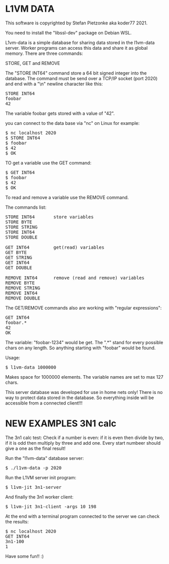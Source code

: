 L1VM DATA
=========

This software is copyrighted by Stefan Pietzonke aka koder77 2021.

You need to install the "libssl-dev" package on Debian WSL.

L1vm-data is a simple database for sharing data stored in the l1vm-data server.
Worker programs can access this data and share it as global memory.
There are three commands:

STORE, GET and REMOVE

The "STORE INT64" command store a 64 bit signed integer into the database.
The command must be send over a TCP/IP socket (port 2020) and end with a "\n" newline character like this:

<pre>
STORE INT64
foobar
42
</pre>

The variable foobar gets stored with a value of "42".

you can connect to the data base via "nc" on Linux for example:

<pre>
$ nc localhost 2020
$ STORE INT64
$ foobar
$ 42
$ OK
</pre>

TO get a variable use the GET command:

<pre>
$ GET INT64
$ foobar
$ 42
$ OK
</pre>

To read and remove a variable use the REMOVE command.

The commands list:

<pre>
STORE INT64       store variables
STORE BYTE
STORE STRING
STORE INT64
STORE DOUBLE

GET INT64         get(read) variables
GET BYTE
GET STRING
GET INT64
GET DOUBLE

REMOVE INT64      remove (read and remove) variables
REMOVE BYTE
REMOVE STRING
REMOVE INT64
REMOVE DOUBLE
</pre>

The GET/REMOVE commands also are working with "regular expressions":

<pre>
GET INT64
foobar.*
42
OK
</pre>

The variable: "foobar-1234" would be get. The ".*" stand for every possible chars
on any length. So anything starting with "foobar" would be found.

Usage:
<pre>
$ l1vm-data 1000000
</pre>

Makes space for 1000000 elements. The variable names are set to max 127 chars.

This server database was developed for use in home nets only! There is no way to protect data stored in the database.
So everything inside will be accessible from a connected client!!!

NEW EXAMPLES 3N1 calc
=====================
The 3n1 calc test:
Check if a number is even: if it is even then divide by two, if it is odd then multiply by three
and add one. Every start numbeer should give a one as the final result!

Run the "l1vm-data" database server:

<pre>
$ ./l1vm-data -p 2020
</pre>

Run the L1VM server init program:

<pre>
$ l1vm-jit 3n1-server
</pre>

And finally the 3n1 worker client:

<pre>
$ l1vm-jit 3n1-client -args 10 198
</pre>

At the end with a terminal program connected to the server we can check the results:

<pre>
$ nc localhost 2020
GET INT64
3n1-100
1
</pre>

Have some fun!! :)
